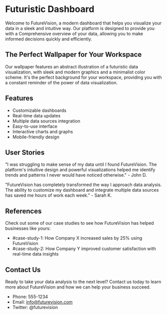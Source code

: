 <!--font:Dancing Script-->

# Futuristic Dashboard

<!--font:Barlow Condensed-->

Welcome to FutureVision, a modern dashboard that helps you visualize your data in a sleek and intuitive way. Our platform is designed to provide you with a Com<wbr>pre<wbr>hen<wbr>sive overview of your data, allowing you to make informed decisions quickly and efficiently.

## The Perfect Wallpaper for Your Workspace

Our wallpaper features an abstract illustration of a futuristic data visualization, with sleek and modern graphics and a minimalist color scheme. It's the perfect background for your workspace, providing you with a constant reminder of the power of data visualization.

## Features

-   Customizable dashboards
-   Real-time data updates
-   Multiple data sources integration
-   Easy-to-use interface
-   Interactive charts and graphs
-   Mobile-friendly design

## User Stories

"I was struggling to make sense of my data until I found FutureVision. The platform's intuitive design and powerful visualizations helped me identify trends and patterns I never would have noticed otherwise." - John D.

"FutureVision has completely transformed the way I approach data analysis. The ability to customize my dashboard and integrate multiple data sources has saved me hours of work each week." - Sarah K.

## References

Check out some of our case studies to see how FutureVision has helped businesses like yours:

-   #case-study-1: How Company X increased sales by 25% using FutureVision
-   #case-study-2: How Company Y improved customer satisfaction with real-time data insights

## Contact Us

Ready to take your data analysis to the next level? Contact us today to learn more about FutureVision and how we can help your business succeed.

-   Phone: 555-1234
-   Email: info@futurevision.com
-   Twitter: @futurevision

<!--

Write me content for website with wallpaper which alt text is:

"A wallpaper featuring an abstract illustration of a futuristic data visualization, with sleek and modern graphics and a minimalist color scheme."

The name/title of the page should not be 1:1 copy of the alt text but rather a real content of the website which is using this wallpaper.

- Use markdown format
- Start with heading
- Heading should be short and concise
- The content should look like a real website
- The website should not be about the wallpaper, wallpaper is just a related background
- Heading should be contain work "wallpaper" or "background"
- Include real sections like references, contact, user stories, etc. use things relevant to the page purpose.
- Feel free to use structure like headings, bullets, numbering, blockquotes, paragraphs, horizontal lines, etc.
- You can use formatting like bold or _italic_
- You can include UTF-8 emojis
- Links should be only #hash anchors (and you can refer to the document itself)
- Do not include images


---


# FutureVision - A Futuristic Dashboard for Data Visualization

Welcome to FutureVision, a modern dashboard that helps you visualize your data in a sleek and intuitive way. Our platform is designed to provide you with a Com<wbr>pre<wbr>hen<wbr>sive overview of your data, allowing you to make informed decisions quickly and efficiently.

## The Perfect Wallpaper for Your Workspace

Our wallpaper features an abstract illustration of a futuristic data visualization, with sleek and modern graphics and a minimalist color scheme. It's the perfect background for your workspace, providing you with a constant reminder of the power of data visualization.

## Features

- Customizable dashboards
- Real-time data updates
- Multiple data sources integration
- Easy-to-use interface
- Interactive charts and graphs
- Mobile-friendly design

## User Stories

"I was struggling to make sense of my data until I found FutureVision. The platform's intuitive design and powerful visualizations helped me identify trends and patterns I never would have noticed otherwise." - John D.

"FutureVision has completely transformed the way I approach data analysis. The ability to customize my dashboard and integrate multiple data sources has saved me hours of work each week." - Sarah K.

## References

Check out some of our case studies to see how FutureVision has helped businesses like yours:

- #case-study-1: How Company X increased sales by 25% using FutureVision
- #case-study-2: How Company Y improved customer satisfaction with real-time data insights

## Contact Us

Ready to take your data analysis to the next level? Contact us today to learn more about FutureVision and how we can help your business succeed.

- Phone: 555-1234
- Email: info@futurevision.com
- Twitter: @futurevision

-->

